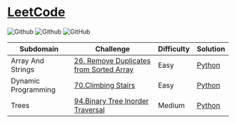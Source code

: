 # [LeetCode](https://www.leetcode.com/)

![Github](https://img.shields.io/badge/languages-python-green.svg?longCache=true&style=for-the-badge)
![Github](https://img.shields.io/badge/languages-javascript-yellow.svg?longCache=true&style=for-the-badge)
![GitHub](https://img.shields.io/github/license/mashape/apistatus.svg?style=for-the-badge)

| Subdomain       |        Challenge        |   Difficulty   | Solution |          
|---------------- | ----------------------- | -------------- | -------- |
|Array And Strings|[26. Remove Duplicates from Sorted Array](https://leetcode.com/problems/remove-duplicates-from-sorted-array/) | Easy | [Python](./Arrays_and_Strings/26.remove-duplicates-from-sorted-array.py)|
|Dynamic Programming|[70.Climbing Stairs](https://leetcode.com/problems/climbing-stairs/) | Easy | [Python](./Dynamic_Problem/70.climbing-stairs.py)|
|Trees | [94.Binary Tree Inorder Traversal](https://leetcode.com/problems/binary-tree-inorder-traversal/) | Medium |[Python](./Trees/104.maximum-depth-of-binary-tree.py)|
